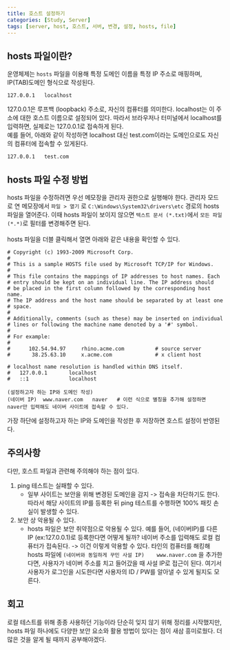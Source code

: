 ```yaml
---
title: 호스트 설정하기
categories: [Study, Server]
tags: [server, host, 호스트, 서버, 변경, 설정, hosts, file]
---
```


## hosts 파일이란?

운영체제는 `hosts` 파일을 이용해 특정 도메인 이름을 특정 IP 주소로 매핑하며, IP(TAB)도메인 형식으로 작성된다.

```text
127.0.0.1   localhost
```

127.0.0.1은 루프백 (loopback) 주소로, 자신의 컴퓨터를 의미한다. localhost는 이 주소에 대한 호스트 이름으로 설정되어 있다. 따라서 브라우저나 터미널에서 localhost를 입력하면, 실제로는 127.0.0.1로 접속하게 된다.<br/>
예를 들어, 아래와 같이 작성하면 localhost 대신 test.com이라는 도메인으로도 자신의 컴퓨터에 접속할 수 있게된다.

```text
127.0.0.1   test.com
```

## hosts 파일 수정 방법

hosts 파일을 수정하려면 우선 메모장을 관리자 권한으로 실행해야 한다. 관리자 모드로 연 메모장에서 `파일 > 열기` 로 `C:\Windows\System32\drivers\etc` 경로의 hosts 파일을 열어준다. 이때 hosts 파일이 보이지 않으면 `텍스트 문서 (*.txt)`에서 `모든 파일 (*.*)`로 필터를 변경해주면 된다.<br/>
<br/>
hosts 파일을 더블 클릭해서 열면 아래와 같은 내용을 확인할 수 있다.

```text
# Copyright (c) 1993-2009 Microsoft Corp.
#
# This is a sample HOSTS file used by Microsoft TCP/IP for Windows.
#
# This file contains the mappings of IP addresses to host names. Each
# entry should be kept on an individual line. The IP address should
# be placed in the first column followed by the corresponding host name.
# The IP address and the host name should be separated by at least one
# space.
#
# Additionally, comments (such as these) may be inserted on individual
# lines or following the machine name denoted by a '#' symbol.
#
# For example:
#
#      102.54.94.97     rhino.acme.com          # source server
#       38.25.63.10     x.acme.com              # x client host

# localhost name resolution is handled within DNS itself.
#	127.0.0.1       localhost
#	::1             localhost

(설정하고자 하는 IP와 도메인 작성)
(네이버 IP)  www.naver.com   naver   # 이런 식으로 별칭을 추가해 설정하면 naver만 입력해도 네이버 사이트에 접속할 수 있다.

```

가장 하단에 설정하고자 하는 IP와 도메인을 작성한 후 저장하면 호스트 설정이 반영된다.

## 주의사항

다만, 호스트 파일과 관련해 주의해야 하는 점이 있다.
1. ping 테스트는 실패할 수 있다.
   - 일부 사이트는 보안을 위해 변경된 도메인을 감지 -> 접속을 차단하기도 한다. 따라서 해당 사이트의 IP를 등록한 뒤 ping 테스트를 수행하면 100% 패킷 손실이 발생할 수 있다.
2. 보안 상 악용될 수 있다.
   - hosts 파일은 보안 취약점으로 악용될 수 있다. 예를 들어, (네이버IP)를 다른 IP (ex:127.0.0.1)로 등록한다면 어떻게 될까? 네이버 주소를 입력해도 로컬 컴퓨터가 접속된다. -> 이건 이렇게 악용할 수 있다. 타인의 컴퓨터를 해킹해 hosts 파일에 `(네이버와 동일하게 꾸민 사설 IP)    www.naver.com` 을 추가한다면, 사용자가 네이버 주소를 치고 들어갔을 때 사설 IP로 접근이 된다. 여기서 사용자가 로그인을 시도한다면 사용자의 ID / PW를 알아낼 수 있게 될지도 모른다.


## 회고
로컬 테스트를 위해 종종 사용하던 기능이라 단순히 잊지 않기 위해 정리를 시작했지만, hosts 파일 하나에도 다양한 보안 요소와 활용 방법이 있다는 점이 새삼 흥미로웠다. 더 많은 것을 알게 될 때까지 공부해야겠다.